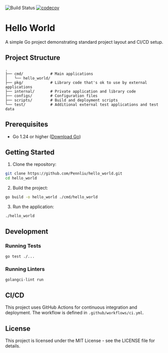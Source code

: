 ![Build Status](https://github.com/Pennliu/hello_world/actions/workflows/ci.yml/badge.svg)
[![codecov](https://codecov.io/gh/Pennliu/hello_world/branch/main/graph/badge.svg)](https://codecov.io/gh/Pennliu/hello_world)

# Hello World

A simple Go project demonstrating standard project layout and CI/CD setup.

## Project Structure

```
.
├── cmd/            # Main applications
│   └── hello_world/
├── pkg/            # Library code that's ok to use by external applications
├── internal/       # Private application and library code
├── configs/        # Configuration files
├── scripts/        # Build and deployment scripts
└── test/           # Additional external test applications and test data
```

## Prerequisites

- Go 1.24 or higher ([Download Go](https://go.dev/dl/))

## Getting Started

1. Clone the repository:
```bash
git clone https://github.com/Pennliu/hello_world.git
cd hello_world
```

2. Build the project:
```bash
go build -o hello_world ./cmd/hello_world
```

3. Run the application:
```bash
./hello_world
```

## Development

### Running Tests
```bash
go test ./...
```

### Running Linters
```bash
golangci-lint run
```

## CI/CD

This project uses GitHub Actions for continuous integration and deployment. The workflow is defined in `.github/workflows/ci.yml`.

## License

This project is licensed under the MIT License - see the LICENSE file for details.